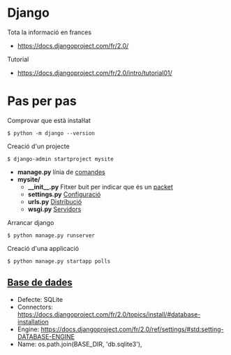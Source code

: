 Django
======

Tota la informació en frances
- https://docs.djangoproject.com/fr/2.0/

Tutorial
- https://docs.djangoproject.com/fr/2.0/intro/tutorial01/

Pas per pas
===========
Comprovar que està instaŀlat
```
$ python -m django --version
```
Creació d'un projecte
```
$ django-admin startproject mysite
```
- __manage.py__ línia de [comandes](https://docs.djangoproject.com/fr/2.0/ref/django-admin/)
- __mysite/__
  - __\_\_init\_\_.py__ Fitxer buit per indicar que és un [packet](https://docs.python.org/3/tutorial/modules.html#tut-packages)
  - __settings.py__ [Configuració](https://docs.djangoproject.com/fr/2.0/topics/settings/)
  - __urls.py__ [Distribució](https://docs.djangoproject.com/fr/2.0/topics/http/urls/)
  - __wsgi.py__ [Servidors](https://docs.djangoproject.com/fr/2.0/howto/deployment/wsgi/)

Arrancar django
```
$ python manage.py runserver
```

Creació d'una applicació
```
$ python manage.py startapp polls
```

[Base de dades](https://docs.djangoproject.com/fr/2.0/intro/tutorial02/)
-------------
- Defecte: SQLite
- Connectors: https://docs.djangoproject.com/fr/2.0/topics/install/#database-installation
- Engine: https://docs.djangoproject.com/fr/2.0/ref/settings/#std:setting-DATABASE-ENGINE
- Name: os.path.join(BASE_DIR, 'db.sqlite3'),
